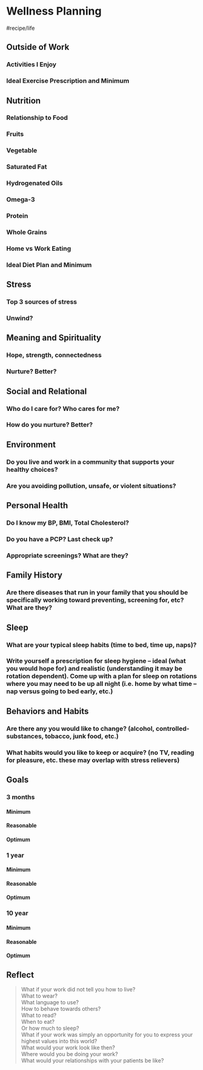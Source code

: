 # Wellness Planning
#recipe/life

## Outside of Work
### Activities I Enjoy
### Ideal Exercise Prescription and Minimum

## Nutrition
### Relationship to Food
### Fruits
### Vegetable
### Saturated Fat
### Hydrogenated Oils
### Omega-3
### Protein
### Whole Grains
### Home vs Work Eating
### Ideal Diet Plan and Minimum

## Stress
### Top 3 sources of stress
### Unwind?

## Meaning and Spirituality
### Hope, strength, connectedness
### Nurture? Better?

## Social and Relational
### Who do I care for? Who cares for me?
### How do you nurture? Better?

## Environment
### Do you live and work in a community that supports your healthy choices?
### Are you avoiding pollution, unsafe, or violent situations?

## Personal Health
### Do I know my BP, BMI, Total Cholesterol?
### Do you have a PCP? Last check up?
### Appropriate screenings? What are they?
## Family History
### Are there diseases that run in your family that you should be specifically working toward preventing, screening for, etc?  What are they? 
## Sleep
### What are your typical sleep habits (time to bed, time up, naps)? 
### Write yourself a prescription for sleep hygiene – ideal (what you would hope for) and realistic (understanding it may be rotation dependent).  Come up with a plan for sleep on rotations where you may need to be up all night (i.e. home by what time – nap versus going to bed early, etc.) 

## Behaviors and Habits
### Are there any you would like to change? (alcohol, controlled-substances, tobacco, junk food, etc.) 
### What habits would you like to keep or acquire? (no TV, reading for pleasure, etc. these may overlap with stress relievers) 

## Goals
### 3 months
#### Minimum
#### Reasonable
#### Optimum
### 1 year
#### Minimum
#### Reasonable
#### Optimum
### 10 year
#### Minimum
#### Reasonable
#### Optimum

## Reflect
> What if your work did not tell you how to live?  
> What to wear?  
> What language to use?  
> How to behave towards others?  
> What to read?  
> When to eat?  
> Or how much to sleep?  
> What if your work was simply an opportunity for you to express your highest values into this world?  
> What would your work look like then?  
> Where would you be doing your work?  
> What would your relationships with your patients be like?  

